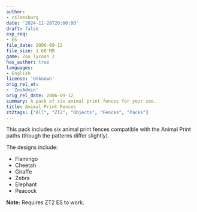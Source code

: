 ```yaml
---
author:
- csleesburg
date: '2024-11-28T20:00:00'
draft: false
exp_req:
- ES
file_date: 2006-09-12
file_size: 1.60 MB
game: Zoo Tycoon 2
has_author: true
languages:
- English
license: 'Unknown'
orig_rel_at:
- 'ZooAdmin'
orig_rel_date: 2006-09-12
summary: A pack of six animal print fences for your zoo.
title: Animal Print Fences
zt2tags: ["All", "ZT2", "Objects", "Fences", "Packs"]
---
```

This pack includes six animal print fences compatible with the Animal Print paths (though the patterns differ slightly).  

The designs include:  
- Flamingo  
- Cheetah  
- Giraffe  
- Zebra  
- Elephant  
- Peacock  

**Note:** Requires ZT2 ES to work.
